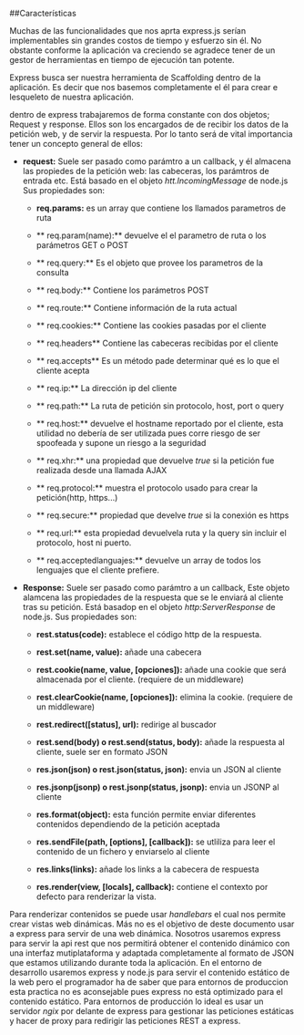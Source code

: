 ##Características

Muchas de las funcionalidades que nos aprta express.js serían implementables sin grandes costos de tiempo y esfuerzo sin él. No obstante conforme la aplicación va creciendo se agradece tener de un gestor de herramientas en tiempo de ejecución tan potente.

Express busca ser nuestra herramienta de Scaffolding dentro de la aplicación. Es decir que nos basemos completamente el él para crear e lesqueleto de nuestra aplicación.

dentro de express trabajaremos de forma constante con dos objetos; Request y response. Ellos son los encargados de de recibir los datos de la petición web, y de servir la respuesta. Por lo tanto será de vital importancia tener un concepto general de ellos:

* **request:** Suele ser pasado como parámtro a un callback, y él almacena las propiedes de la petición web: las cabeceras, los parámtros de entrada etc. Está basado en el objeto *htt.IncomingMessage* de node.js  Sus propiedades son:

    * **req.params:** es un array que contiene los llamados parametros de ruta
    
    * ** req.param(name):** devuelve el el parametro de ruta o los parámetros GET o POST
    
    * ** req.query:** Es el objeto que provee los parametros de la consulta
    
    * ** req.body:** Contiene los parámetros POST
    
    * ** req.route:** Contiene información de la ruta actual
    
    * ** req.cookies:** Contiene las cookies pasadas por el cliente
    
    * ** req.headers** Contiene las cabeceras recibidas por el cliente
    
    * ** req.accepts** Es un método pade determinar qué es lo que el cliente acepta
    
    * ** req.ip:** La dirección ip del cliente
    
    * ** req.path:** La ruta de petición sin protocolo, host, port o query
    
    * ** req.host:** devuelve el hostname reportado por el cliente, esta utilidad no debería de ser utilizada pues corre riesgo de ser spoofeada y supone un riesgo a la seguridad
    
    * ** req.xhr:** una propiedad que devuelve *true* si la petición fue realizada desde una llamada AJAX
    
    * ** req.protocol:** muestra el protocolo usado para crear la petición(http, https...)
    
    * ** req.secure:** propiedad que develve *true* si la conexión es https
    
    * ** req.url:** esta propiedad devuelvela ruta y la query sin incluir el protocolo, host ni puerto.
    
    * ** req.acceptedlanguajes:** devuelve un array de todos los lenguajes que el cliente prefiere.
    
* **Response:** Suele ser pasado como parámtro a un callback, Este objeto alamcena las propiedades de la respuesta que se le enviará al cliente tras su petición. Está basadop en el objeto *http:ServerResponse* de node.js. Sus propiedades son:

    * **rest.status(code):** establece el código http de la respuesta.
    
    * **rest.set(name, value):**  añade una cabecera
    
    * **rest.cookie(name, value, [opciones]):** añade una cookie que será almacenada por el cliente.  (requiere de un middleware)
    
    * **rest.clearCookie(name, [opciones]):** elimina la cookie. (requiere de un middleware)

    * **rest.redirect([status], url):** redirige al buscador
    
    * **rest.send(body) o rest.send(status, body):** añade la respuesta al cliente, suele ser en formato JSON
    
    * **res.json(json) o rest.json(status, json):** envia un JSON al cliente
    
    * **res.jsonp(jsonp) o rest.jsonp(status, jsonp):** envia un JSONP al cliente
    
    * **res.format(object):** esta función permite enviar diferentes contenidos dependiendo de la petición aceptada
    
    * **res.sendFile(path, [options], [callback]):** se utliliza para leer el contenido de un fichero y enviarselo al cliente
    
    * **res.links(links):** añade los links a la cabecera de respuesta
    
    * **res.render(view, [locals], callback):** contiene el contexto por defecto para renderizar la vista.
    
Para renderizar contenidos se puede usar *handlebars* el cual nos permite crear vistas web dinámicas. Más no es el objetivo de deste documento usar a express para servir de una web dinámica. Nosotros usaremos express para servir la api rest que nos permitirá obtener el contenido dinámico con una interfaz mutiplataforma y adaptada completamente al formato de JSON que estamos utilizando durante toda la aplicación. En el entorno de desarrollo usaremos express y node.js para servir el contenido estático de la web pero el programador ha de saber que para entornos de produccion esta practica no es aconsejable pues express no está optimizado para el contenido estático. Para entornos de producción lo ideal es usar un servidor *ngix* por delante de express para gestionar las peticiones estáticas y hacer de proxy para redirigir las peticiones REST a express.